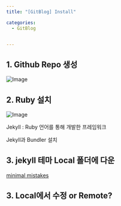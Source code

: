 ```yaml
---
title: "[GitBlog] Install"

categories:
  - GitBlog


---
```



## 1. Github Repo 생성

![Image](https://github.com/user-attachments/assets/b96de83c-932e-44d9-83fe-03852fbfcbff)


## 2. Ruby 설치

![Image](https://github.com/user-attachments/assets/ffa2183f-93cc-465d-841c-8f955279e4cc)

Jekyll : Ruby 언어를 통해 개발한 프레임워크

Jekyll과 Bundler 설치 

## 3. jekyll 테마 Local 폴더에 다운
 [minimal mistakes](https://github.com/mmistakes/minimal-mistakes)


 ## 3. Local에서 수정 or Remote?